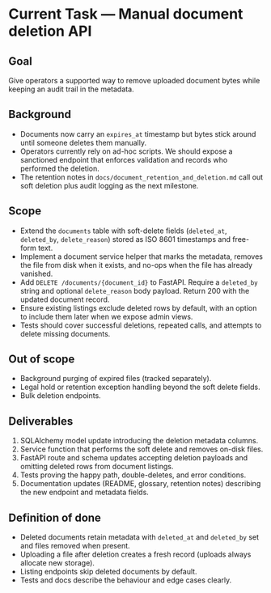 # Current Task — Manual document deletion API

## Goal
Give operators a supported way to remove uploaded document bytes while keeping an
audit trail in the metadata.

## Background
- Documents now carry an `expires_at` timestamp but bytes stick around until
  someone deletes them manually.
- Operators currently rely on ad-hoc scripts. We should expose a sanctioned
  endpoint that enforces validation and records who performed the deletion.
- The retention notes in `docs/document_retention_and_deletion.md` call out soft
  deletion plus audit logging as the next milestone.

## Scope
- Extend the `documents` table with soft-delete fields (`deleted_at`,
  `deleted_by`, `delete_reason`) stored as ISO 8601 timestamps and free-form
  text.
- Implement a document service helper that marks the metadata, removes the file
  from disk when it exists, and no-ops when the file has already vanished.
- Add `DELETE /documents/{document_id}` to FastAPI. Require a `deleted_by`
  string and optional `delete_reason` body payload. Return 200 with the updated
  document record.
- Ensure existing listings exclude deleted rows by default, with an option to
  include them later when we expose admin views.
- Tests should cover successful deletions, repeated calls, and attempts to
  delete missing documents.

## Out of scope
- Background purging of expired files (tracked separately).
- Legal hold or retention exception handling beyond the soft delete fields.
- Bulk deletion endpoints.

## Deliverables
1. SQLAlchemy model update introducing the deletion metadata columns.
2. Service function that performs the soft delete and removes on-disk files.
3. FastAPI route and schema updates accepting deletion payloads and omitting
   deleted rows from document listings.
4. Tests proving the happy path, double-deletes, and error conditions.
5. Documentation updates (README, glossary, retention notes) describing the new
   endpoint and metadata fields.

## Definition of done
- Deleted documents retain metadata with `deleted_at` and `deleted_by` set and
  files removed when present.
- Uploading a file after deletion creates a fresh record (uploads always
  allocate new storage).
- Listing endpoints skip deleted documents by default.
- Tests and docs describe the behaviour and edge cases clearly.
